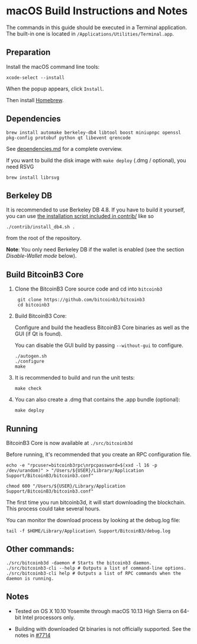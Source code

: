 macOS Build Instructions and Notes
====================================
The commands in this guide should be executed in a Terminal application.
The built-in one is located in `/Applications/Utilities/Terminal.app`.

Preparation
-----------
Install the macOS command line tools:

`xcode-select --install`

When the popup appears, click `Install`.

Then install [Homebrew](https://brew.sh).

Dependencies
----------------------

    brew install automake berkeley-db4 libtool boost miniupnpc openssl pkg-config protobuf python qt libevent qrencode

See [dependencies.md](dependencies.md) for a complete overview.

If you want to build the disk image with `make deploy` (.dmg / optional), you need RSVG

    brew install librsvg

Berkeley DB
-----------
It is recommended to use Berkeley DB 4.8. If you have to build it yourself,
you can use [the installation script included in contrib/](/contrib/install_db4.sh)
like so

```shell
./contrib/install_db4.sh .
```

from the root of the repository.

**Note**: You only need Berkeley DB if the wallet is enabled (see the section *Disable-Wallet mode* below).

Build BitcoinB3 Core
------------------------

1. Clone the BitcoinB3 Core source code and cd into `bitcoinb3`

        git clone https://github.com/bitcoinb3/bitcoinb3
        cd bitcoinb3

2.  Build BitcoinB3 Core:

    Configure and build the headless BitcoinB3 Core binaries as well as the GUI (if Qt is found).

    You can disable the GUI build by passing `--without-gui` to configure.

        ./autogen.sh
        ./configure
        make

3.  It is recommended to build and run the unit tests:

        make check

4.  You can also create a .dmg that contains the .app bundle (optional):

        make deploy

Running
-------

BitcoinB3 Core is now available at `./src/bitcoinb3d`

Before running, it's recommended that you create an RPC configuration file.

    echo -e "rpcuser=bitcoinb3rpc\nrpcpassword=$(xxd -l 16 -p /dev/urandom)" > "/Users/${USER}/Library/Application Support/BitcoinB3/bitcoinb3.conf"

    chmod 600 "/Users/${USER}/Library/Application Support/BitcoinB3/bitcoinb3.conf"

The first time you run bitcoinb3d, it will start downloading the blockchain. This process could take several hours.

You can monitor the download process by looking at the debug.log file:

    tail -f $HOME/Library/Application\ Support/BitcoinB3/debug.log

Other commands:
-------

    ./src/bitcoinb3d -daemon # Starts the bitcoinb3 daemon.
    ./src/bitcoinb3-cli --help # Outputs a list of command-line options.
    ./src/bitcoinb3-cli help # Outputs a list of RPC commands when the daemon is running.

Notes
-----

* Tested on OS X 10.10 Yosemite through macOS 10.13 High Sierra on 64-bit Intel processors only.

* Building with downloaded Qt binaries is not officially supported. See the notes in [#7714](https://github.com/bitcoinb3/bitcoinb3/issues/7714)
